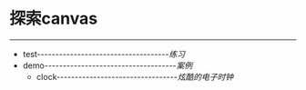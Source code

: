 # 探索canvas
---
* test------------------------------------*练习* 
* demo------------------------------------*案例* 
  + clock---------------------------------*炫酷的电子时钟* 